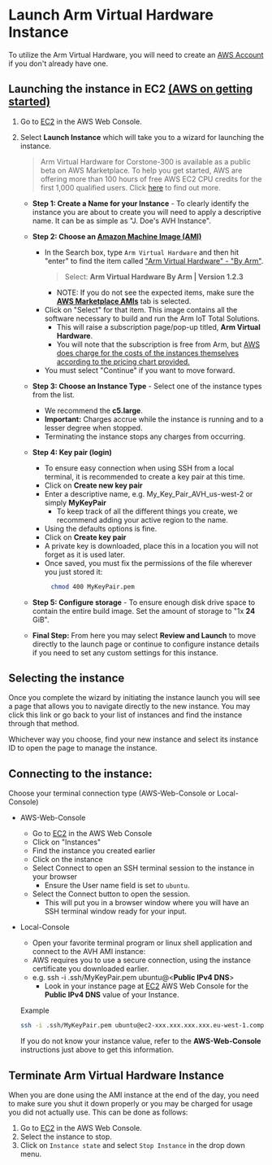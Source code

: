 # Launch Arm Virtual Hardware Instance

To utilize the Arm Virtual Hardware, you will need to create an [AWS Account](https://aws.amazon.com/premiumsupport/knowledge-center/create-and-activate-aws-account/)
if you don't already have one.

## Launching the instance in EC2 [(AWS on getting started)](https://docs.aws.amazon.com/AWSEC2/latest/UserGuide/EC2_GetStarted.html)

1. Go to [EC2](https://console.aws.amazon.com/ec2/v2/) in the AWS Web Console.
1. Select **Launch Instance** which will take you to a wizard for launching the
   instance.
    > Arm Virtual Hardware for Corstone-300 is available as a public beta on
      AWS Marketplace. To help you get started, AWS are offering more than 100
      hours of free AWS EC2 CPU credits for the first 1,000 qualified users.
      Click [here](https://www.arm.com/company/contact-us/virtual-hardware) to
      find out more.

     * **Step 1: Create a Name for your Instance** - To clearly identify the
       instance you are about to create you will need to apply a descriptive
       name.  It can be as simple as "J. Doe's AVH Instance".

     * **Step 2: Choose an [Amazon Machine Image (AMI)](https://docs.aws.amazon.com/AWSEC2/latest/UserGuide/AMIs.html)**
        * In the Search box, type `Arm Virtual Hardware` and then hit "enter"
          to find the item called <ins>"Arm Virtual Hardware" - "By Arm"</ins>.
          > Select: **Arm Virtual Hardware By Arm | Version 1.2.3**
          * NOTE: If you do not see the expected items, make sure the
            <ins>**AWS Marketplace AMIs**</ins> tab is selected.
        * Click on "Select" for that item. This image contains all the software
          necessary to build and run the Arm IoT Total Solutions.
          * This will raise a subscription page/pop-up titled,
            **Arm Virtual Hardware**.
          * You will note that the subscription is free from Arm, but
            <ins>AWS does charge for the costs of the instances themselves
            according to the pricing chart provided.</ins>
        * You must select "Continue" if you want to move forward.

     * **Step 3: Choose an Instance Type** - Select one of the instance types
       from the list.
        * We recommend the **c5.large**.
        * **Important:** Charges accrue while the instance is running and to a
          lesser degree when stopped.
        * Terminating the instance stops any charges from occurring.

     * **Step 4: Key pair (login)**
       * To ensure easy connection when using SSH from a local terminal, it is
         recommended to create a key pair at this time.
       * Click on **Create new key pair**
       * Enter a descriptive name, e.g. My_Key_Pair_AVH_us-west-2 or simply
         **MyKeyPair**
         * To keep track of all the different things you create, we recommend
           adding your active region to the name.
       * Using the defaults options is fine.
       * Click on **Create key pair**
       * A private key is downloaded, place this in a location you will not
         forget as it is used later.
       * Once saved, you must fix the permissions of the file wherever you just
         stored it:
       ```sh
            chmod 400 MyKeyPair.pem
        ```

     * **Step 5: Configure storage** - To ensure enough disk drive space to
       contain the entire build image.  Set the amount of storage to
       "1x **24** GiB".

     * **Final Step:** From here you may select **Review and Launch** to move
       directly to the launch page or continue to configure instance details if
       you need to set any custom settings for this instance.

## Selecting the instance

Once you complete the wizard by initiating the instance launch you will see a
page that allows you to navigate directly to the new instance. You may click
this link or go back to your list of instances and find the instance through
that method.

Whichever way you choose, find your new instance and select its instance ID to
open the page to manage the instance.

## Connecting to the instance:

Choose your terminal connection type (AWS-Web-Console or Local-Console)
* AWS-Web-Console
   * Go to [EC2](https://console.aws.amazon.com/ec2/v2/) in the AWS Web Console
   * Click on "Instances"
   * Find the instance you created earlier
   * Click on the instance
   * Select Connect to open an SSH terminal session to the instance in your
     browser
     * Ensure the User name field is set to `ubuntu`.
   * Select the Connect button to open the session.
     * This will put you in a browser window where you will have an SSH
       terminal window ready for your input.
* Local-Console
   * Open your favorite terminal program or linux shell application and connect
     to the AVH AMI instance:
   * AWS requires you to use a secure connection, using the instance
     certificate you downloaded earlier.
   * e.g. ssh -i .ssh/MyKeyPair.pem ubuntu@\<**Public IPv4 DNS**\>
     * Look in your instance page at [EC2](https://console.aws.amazon.com/ec2/v2/)
       AWS Web Console for the **Public IPv4 DNS** value of your Instance.

   Example
   ```sh
   ssh -i .ssh/MyKeyPair.pem ubuntu@ec2-xxx.xxx.xxx.xxx.eu-west-1.compute.amazonaws.com
   ```
   If you do not know your instance value, refer to the **AWS-Web-Console**
   instructions just above to get this information.

## Terminate Arm Virtual Hardware Instance

When you are done using the AMI instance at the end of the day, you need to
make sure you shut it down properly or you may be charged for usage you did not
actually use. This can be done as follows:

1. Go to [EC2](https://console.aws.amazon.com/ec2/v2/) in the AWS Web Console.
1. Select the instance to stop.
1. Click on `Instance state` and select `Stop Instance` in the drop down menu.
